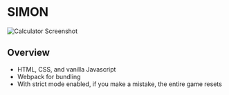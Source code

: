 # SIMON

![Calculator Screenshot](calc.jpg)

## Overview
- HTML, CSS, and vanilla Javascript
- Webpack for bundling
- With strict mode enabled, if you make a mistake, the entire game resets